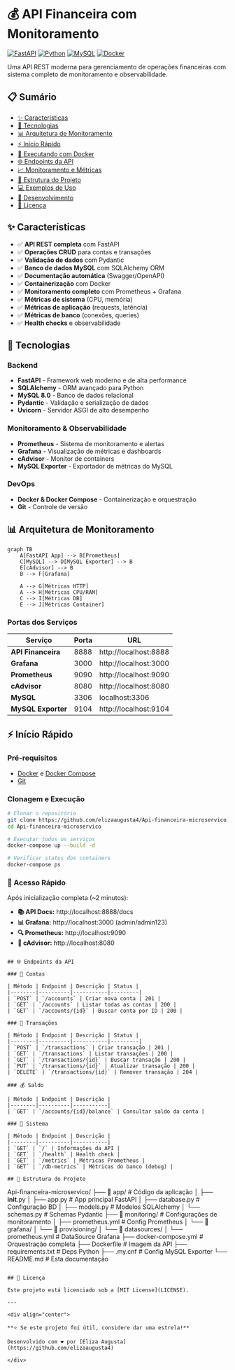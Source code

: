 # 💰 API Financeira com Monitoramento

[![FastAPI](https://img.shields.io/badge/FastAPI-005571?style=for-the-badge&logo=fastapi)](https://fastapi.tiangolo.com/)
[![Python](https://img.shields.io/badge/python-3.11+-blue.svg)](https://www.python.org/downloads/)
[![MySQL](https://img.shields.io/badge/mysql-8.0-blue.svg)](https://www.mysql.com/)
[![Docker](https://img.shields.io/badge/docker-%230db7ed.svg?style=for-the-badge&logo=docker&logoColor=white)](https://www.docker.com/)

Uma API REST moderna para gerenciamento de operações financeiras com sistema completo de monitoramento e observabilidade.

## 📋 Sumário

- [✨ Características](#-características)
- [🚀 Tecnologias](#-tecnologias)
- [📊 Arquitetura de Monitoramento](#-arquitetura-de-monitoramento)
- [⚡ Início Rápido](#-início-rápido)
- [🐳 Executando com Docker](#-executando-com-docker)
- [🌐 Endpoints da API](#-endpoints-da-api)
- [📈 Monitoramento e Métricas](#-monitoramento-e-métricas)
- [📁 Estrutura do Projeto](#-estrutura-do-projeto)
- [💻 Exemplos de Uso](#-exemplos-de-uso)
- [🔧 Desenvolvimento](#-desenvolvimento)
- [📝 Licença](#-licença)

## ✨ Características

- ✅ **API REST completa** com FastAPI
- ✅ **Operações CRUD** para contas e transações
- ✅ **Validação de dados** com Pydantic
- ✅ **Banco de dados MySQL** com SQLAlchemy ORM
- ✅ **Documentação automática** (Swagger/OpenAPI)
- ✅ **Containerização** com Docker
- ✅ **Monitoramento completo** com Prometheus + Grafana
- ✅ **Métricas de sistema** (CPU, memória)
- ✅ **Métricas de aplicação** (requests, latência)
- ✅ **Métricas de banco** (conexões, queries)
- ✅ **Health checks** e observabilidade

## 🚀 Tecnologias

### Backend
- **FastAPI** - Framework web moderno e de alta performance
- **SQLAlchemy** - ORM avançado para Python
- **MySQL 8.0** - Banco de dados relacional
- **Pydantic** - Validação e serialização de dados
- **Uvicorn** - Servidor ASGI de alto desempenho

### Monitoramento & Observabilidade
- **Prometheus** - Sistema de monitoramento e alertas
- **Grafana** - Visualização de métricas e dashboards
- **cAdvisor** - Monitor de containers
- **MySQL Exporter** - Exportador de métricas do MySQL

### DevOps
- **Docker & Docker Compose** - Containerização e orquestração
- **Git** - Controle de versão

## 📊 Arquitetura de Monitoramento

```mermaid
graph TB
    A[FastAPI App] --> B[Prometheus]
    C[MySQL] --> D[MySQL Exporter] --> B
    E[cAdvisor] --> B
    B --> F[Grafana]
    
    A --> G[Métricas HTTP]
    A --> H[Métricas CPU/RAM]
    C --> I[Métricas DB]
    E --> J[Métricas Container]
```

### Portas dos Serviços
| Serviço | Porta | URL |
|---------|-------|-----|
| **API Financeira** | 8888 | http://localhost:8888 |
| **Grafana** | 3000 | http://localhost:3000 |
| **Prometheus** | 9090 | http://localhost:9090 |
| **cAdvisor** | 8080 | http://localhost:8080 |
| **MySQL** | 3306 | localhost:3306 |
| **MySQL Exporter** | 9104 | http://localhost:9104 |

## ⚡ Início Rápido

### Pré-requisitos
- [Docker](https://docs.docker.com/get-docker/) e [Docker Compose](https://docs.docker.com/compose/install/)
- [Git](https://git-scm.com/)

### Clonagem e Execução

```bash
# Clonar o repositório
git clone https://github.com/elizaaugusta4/Api-financeira-microservico.git
cd Api-financeira-microservico

# Executar todos os serviços
docker-compose up --build -d

# Verificar status dos containers
docker-compose ps
```

### 🎯 Acesso Rápido

Após inicialização completa (~2 minutos):

- **📚 API Docs:** http://localhost:8888/docs
- **📊 Grafana:** http://localhost:3000 (admin/admin123)
- **🔍 Prometheus:** http://localhost:9090
- **🐳 cAdvisor:** http://localhost:8080

```

## 🌐 Endpoints da API

### 🏦 Contas

| Método | Endpoint | Descrição | Status |
|--------|----------|-----------|---------|
| `POST` | `/accounts` | Criar nova conta | 201 |
| `GET` | `/accounts` | Listar todas as contas | 200 |
| `GET` | `/accounts/{id}` | Buscar conta por ID | 200 |

### 💸 Transações

| Método | Endpoint | Descrição | Status |
|--------|----------|-----------|---------|
| `POST` | `/transactions` | Criar transação | 201 |
| `GET` | `/transactions` | Listar transações | 200 |
| `GET` | `/transactions/{id}` | Buscar transação | 200 |
| `PUT` | `/transactions/{id}` | Atualizar transação | 200 |
| `DELETE` | `/transactions/{id}` | Remover transação | 204 |

### 💰 Saldo

| Método | Endpoint | Descrição |
|--------|----------|-----------|
| `GET` | `/accounts/{id}/balance` | Consultar saldo da conta |

### 🔧 Sistema

| Método | Endpoint | Descrição |
|--------|----------|-----------|
| `GET` | `/` | Informações da API |
| `GET` | `/health` | Health check |
| `GET` | `/metrics` | Métricas Prometheus |
| `GET` | `/db-metrics` | Métricas do banco (debug) |

## 📁 Estrutura do Projeto

```
Api-financeira-microservico/
├── 📁 app/                          # Código da aplicação
│   ├── __init__.py
│   ├── app.py                       # App principal FastAPI
│   ├── database.py                  # Configuração BD
│   ├── models.py                    # Modelos SQLAlchemy
│   └── schemas.py                   # Schemas Pydantic
├── 📁 monitoring/                   # Configurações de monitoramento
│   ├── prometheus.yml               # Config Prometheus
│   └── 📁 grafana/
│       └── 📁 provisioning/
│           └── 📁 datasources/
│               └── prometheus.yml   # DataSource Grafana
├── docker-compose.yml               # Orquestração completa
├── Dockerfile                       # Imagem da API
├── requirements.txt                 # Deps Python
├── .my.cnf                         # Config MySQL Exporter
└── README.md                       # Esta documentação
```

## 📝 Licença

Este projeto está licenciado sob a [MIT License](LICENSE).

---

<div align="center">

**⭐ Se este projeto foi útil, considere dar uma estrela!**

Desenvolvido com ❤️ por [Eliza Augusta](https://github.com/elizaaugusta4)

</div>
